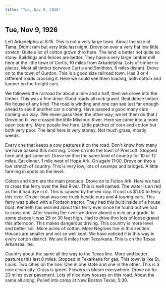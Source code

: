 ```yaml
---  
title: "Tue, Nov 9, 1926"  
---  
```

## Tue, Nov 9, 1926
Left Arkadelphia at 8:15. This is not a very large town. About the size of Tama. Didn't rain but very little last night. Drove on over a very flat low little stretch. Quite a lot of cotton grown thro here. The land is better not quite so stony. Buildings and fences are better. They have a very large lumber mill here at the little town of Curtis, 10 miles from Arkadelphia. Lots of timber in places. Most all timber between Curtis and Smithton, 6 miles distant. Drove on to the town of Gurdon. This is a good size railroad town. Has 3 or 4 different roads crossing it. Here we could see them loading, both cotton and lumber on the freight cars.

We followed the railroad for about a mile and a half, then we drove into the timber. This was a fine drive. Good roads all rock gravel. Real dense timber. No house of any kind. The road is winding and one can see just far enough ahead to see if another car is coming. Have passed a good many cars coming our way. (We never pass them the other way, we let them do that.) Drove on till we crossed the little Missouri River. Here we came into a more open country. More people live here. Little patches of corn and cotton but both very poor. The land here is very stoney. Not much grass, mostly weeds.

Every one that keeps a cow pastures it on the road. Don't know how many we have passed this morning. Drove on into the town of Prescott. Stopped here and got some oil. Drove on thro the same kind of country for 10 or 12 miles. Eat dinner. 1 mile west of Hope Ark. On again 11:00. Drove on thro a low stretch of country. This is very low, lots of swamps and bridges. A little farming in spots on the level.

Cotton and corn are the main produce. Drove on to Fulton Ark. Here we had to cross the ferry over the Red River. This is well named. The water is an red as tho it had dye in it. This is caused by the red clay. It cost us $1.00 to ferry this river. On our boat was one truck beside ours and 4 touring cars. This ferry was pulled with a Fordson tractor. They had this built inside of a house boat. Kenneth has worried about this ferry ever since he found out we had to cross one. After leaving the river we drove almost a mile on a grade. In some places it was 25 or 30 feet high. Had to drive thro lots of loose gravel this afternoon. This makes dangerous driving. This country is more level and better soil. More acres of cotton. More Negroes live in this section. Houses are smaller and not se well kept. We have noticed it is this way in every cotton district. We are 8 miles from Texarkana. This is on the Texas Arkansas line.

Country about the same all the way to the Texas line. More and better pastures this last 8 miles. Stopped in Texarkana for gas. This town is like St. Louis. Two cities on the line. One in one state and one in the other. This is a nice clean city. Grass is green. Flowers in bloom everywhere. Drove on for 23 miles over pavement. Lots of nice new houses on this road. About the same all along. Pulled into camp at New Boston Texas, 5:30.

